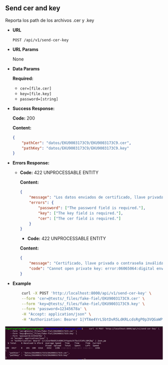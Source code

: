## Send cer and key

Reporta los path de los archivos .cer y .key

-   **URL**

    `POST /api/v1/send-cer-key`

-   **URL Params**

    None

-   **Data Params**

    **Required:**

    -   `cer=[file.cer]`
    -   `key=[file.key]`
    -   `password=[string]`

-   **Success Response:**

    **Code:** 200

    **Content:**

    ```json
    {
        "pathCer": "datos/EKU9003173C9/EKU9003173C9.cer",
        "pathKey": "datos/EKU9003173C9/EKU9003173C9.key"
    }
    ```

*   **Errors Response:**

    -   **Code:** 422 UNPROCESSABLE ENTITY

        **Content:**

        ```json
        {
            "message": "Los datos enviados de certificado, llave privada o contraseña son inválidos.",
            "errors": {
                "password": ["The password field is required."],
                "key": ["The key field is required."],
                "cer": ["The cer field is required."]
            }
        }
        ```

        -   **Code:** 422 UNPROCESSABLE ENTITY

        **Content:**

        ```json
        {
            "message": "Certificado, llave privada o contraseña inválida",
            "code": "Cannot open private key: error:06065064:digital envelope routines:EVP_DecryptFinal_ex:bad decrypt"
        }
        ```

-   **Example**
    ```bash
        curl -X POST 'http://localhost:8000/api/v1/send-cer-key' \
        --form 'cer=@tests/_files/fake-fiel/EKU9003173C9.cer' \
        --form 'key=@tests/_files/fake-fiel/EKU9003173C9.key' \
        --form 'password=12345678a' \
        -H "Accept: application/json" \
        -H "Authorization: Bearer 1|YTAe4YrL5btDvR5LdKRLcdsRgP0p3VQGaWPfvs8a"
    ```
    

![example-send-cer-key](../public/images-docs/example-send-cer-key.png)

